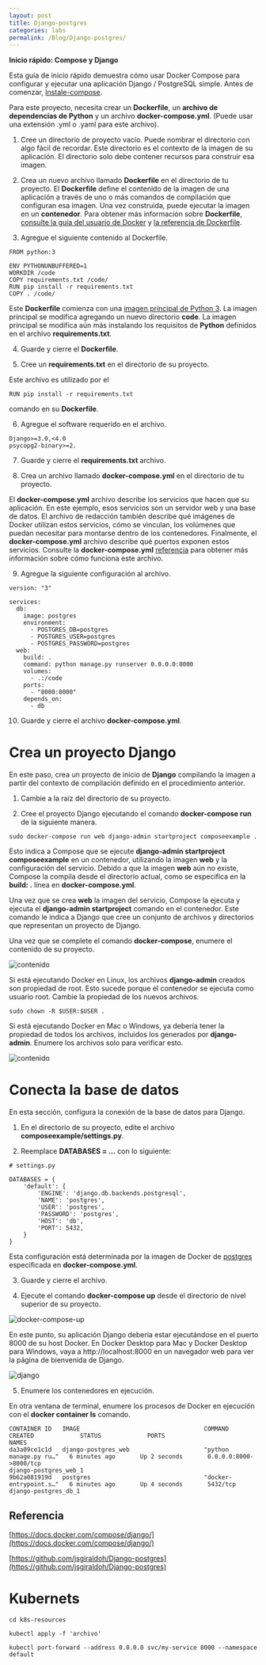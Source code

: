 ```yaml
---
layout: post
title: Django-postgres
categories: labs
permalink: /Blog/Django-postgres/
---
```

**Inicio rápido: Compose y Django**

Esta guía de inicio rápido demuestra cómo usar Docker Compose para configurar y ejecutar una aplicación Django / PostgreSQL simple. Antes de comenzar, [Instale-compose](https://jsgiraldoh.github.io/Blog/Instalar-Docker-Compose/).

Para este proyecto, necesita crear un **Dockerfile**, un **archivo de dependencias de Python** y un archivo **docker-compose.yml**. (Puede usar una extensión .yml o .yaml para este archivo).

1.	Cree un directorio de proyecto vacío. Puede nombrar el directorio con algo fácil de recordar. Este directorio es el contexto de la imagen de su aplicación. El directorio solo debe contener recursos para construir esa imagen.

2.	Crea un nuevo archivo llamado **Dockerfile** en el directorio de tu proyecto. El **Dockerfile** define el contenido de la imagen de una aplicación a través de uno o más comandos de compilación que configuran esa imagen. Una vez construida, puede ejecutar la imagen en un **contenedor**. Para obtener más información sobre **Dockerfile**, [consulte la guía del usuario de Docker](https://docs.docker.com/get-started/) y [la referencia de Dockerfile](https://jsgiraldoh.github.io/Blog/Dockerfile).

3.	Agregue el siguiente contenido al Dockerfile.

```dockerfile=
FROM python:3

ENV PYTHONUNBUFFERED=1
WORKDIR /code
COPY requirements.txt /code/
RUN pip install -r requirements.txt
COPY . /code/
```

Este **Dockerfile** comienza con una [imagen principal de Python 3](https://hub.docker.com/r/library/python/tags/3/). La imagen principal se modifica agregando un nuevo directorio **code**. La imagen principal se modifica aún más instalando los requisitos de **Python** definidos en el archivo **requirements.txt**.

4.	Guarde y cierre el **Dockerfile**.

5. Cree un **requirements.txt** en el directorio de su proyecto.

Este archivo es utilizado por el 

```
RUN pip install -r requirements.txt
```

comando en su **Dockerfile**.

6. Agregue el software requerido en el archivo.

```
Django>=3.0,<4.0
psycopg2-binary>=2.
```

7. Guarde y cierre el **requirements.txt** archivo.

8. Crea un archivo llamado **docker-compose.yml** en el directorio de tu proyecto.

El **docker-compose.yml** archivo describe los servicios que hacen que su aplicación. En este ejemplo, esos servicios son un servidor web y una base de datos. El archivo de redacción también describe qué imágenes de Docker utilizan estos servicios, cómo se vinculan, los volúmenes que puedan necesitar para montarse dentro de los contenedores. Finalmente, el **docker-compose.yml** archivo describe qué puertos exponen estos servicios. Consulte la **docker-compose.yml** [referencia](https://jsgiraldoh.github.io/Blog/Qué-es-docker-compose) para obtener más información sobre cómo funciona este archivo.

9. Agregue la siguiente configuración al archivo.

```
version: "3"

services:
  db:
    image: postgres
    environment:
      - POSTGRES_DB=postgres
      - POSTGRES_USER=postgres
      - POSTGRES_PASSWORD=postgres
  web:
    build: .
    command: python manage.py runserver 0.0.0.0:8000
    volumes:
      - .:/code
    ports:
      - "8000:8000"
    depends_on:
      - db
```

10. Guarde y cierre el archivo **docker-compose.yml**.

Crea un proyecto Django
===

En este paso, crea un proyecto de inicio de **Django** compilando la imagen a partir del contexto de compilación definido en el procedimiento anterior.

1. Cambie a la raíz del directorio de su proyecto.

2. Cree el proyecto Django ejecutando el comando **docker-compose run** de la siguiente manera.

```
sudo docker-compose run web django-admin startproject composeexample .
```

Esto indica a Compose que se ejecute **django-admin startproject composeexample** en un contenedor, utilizando la imagen **web** y la configuración del servicio. Debido a que la imagen **web** aún no existe, Compose la compila desde el directorio actual, como se especifica en la **build: .** línea en **docker-compose.yml**.

Una vez que se crea **web** la imagen del servicio, Compose la ejecuta y ejecuta el **django-admin startproject** comando en el contenedor. Este comando le indica a Django que cree un conjunto de archivos y directorios que representan un proyecto de Django.

Una vez que se complete el comando **docker-compose**, enumere el contenido de su proyecto.

<img src="{{ site.baseurl }}/images/img-django-postgres/ls-la.png" title="contenido" name="contenido"/><br>

Si está ejecutando Docker en Linux, los archivos **django-admin** creados son propiedad de root. Esto sucede porque el contenedor se ejecuta como usuario root. Cambie la propiedad de los nuevos archivos.

```
sudo chown -R $USER:$USER .
```

Si está ejecutando Docker en Mac o Windows, ya debería tener la propiedad de todos los archivos, incluidos los generados por **django-admin**. Enumere los archivos solo para verificar esto.

<img src="{{ site.baseurl }}/images/img-django-postgres/ls-la.png" title="contenido" name="contenido"/><br>

Conecta la base de datos
===

En esta sección, configura la conexión de la base de datos para Django.

1. En el directorio de su proyecto, edite el archivo **composeexample/settings.py**.

2. Reemplace **DATABASES = ...** con lo siguiente:

```
# settings.py

DATABASES = {
    'default': {
        'ENGINE': 'django.db.backends.postgresql',
        'NAME': 'postgres',
        'USER': 'postgres',
        'PASSWORD': 'postgres',
        'HOST': 'db',
        'PORT': 5432,
    }
}
```

Esta configuración está determinada por la imagen de Docker de [postgres](https://hub.docker.com/_/postgres) especificada en **docker-compose.yml**.

3. Guarde y cierre el archivo.

4. Ejecute el comando **docker-compose up** desde el directorio de nivel superior de su proyecto.

<img src="{{ site.baseurl }}/images/img-django-postgres/docker-compose-up.png" title="docker-compose-up" name="docker-compose-up"/><br>

En este punto, su aplicación Django debería estar ejecutándose en el puerto 8000 de su host Docker. En Docker Desktop para Mac y Docker Desktop para Windows, vaya a http://localhost:8000 en un navegador web para ver la página de bienvenida de Django.

<img src="{{ site.baseurl }}/images/img-django-postgres/django.png" title="django" name="django"/><br>

5. Enumere los contenedores en ejecución.

En otra ventana de terminal, enumere los procesos de Docker en ejecución con el **docker container ls** comando.

```
CONTAINER ID   IMAGE                                   COMMAND                  CREATED             STATUS             PORTS                                                                                                      NAMES
da3a09ce1c1d   django-postgres_web                     "python manage.py ru…"   6 minutes ago       Up 2 seconds       0.0.0.0:8000->8000/tcp                                                                                     django-postgres_web_1
9b62a081919d   postgres                                "docker-entrypoint.s…"   6 minutes ago       Up 4 seconds       5432/tcp                                                                                                   django-postgres_db_1
```

## Referencia

[https://docs.docker.com/compose/django/](https://docs.docker.com/compose/django/)

[https://github.com/jsgiraldoh/Django-postgres](https://github.com/jsgiraldoh/Django-postgres)

Kubernets
===

```
cd k8s-resources
```

```
kubectl apply -f 'archivo'
```

```
kubectl port-forward --address 0.0.0.0 svc/my-service 8000 --namespace default
```
